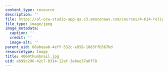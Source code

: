 ```yaml
---
content_type: resource
description: ''
file: https://ol-ocw-studio-app-qa.s3.amazonaws.com/courses/4-614-religious-architecture-and-islamic-cultures-fall-2002/ab99c29642c7031412af3e8ee37a8f78_4064thumbnail.jpg
file_type: image/jpeg
image_metadata:
  caption: ''
  credit: ''
  image-alt: ''
parent_uid: 68abeaab-4eff-532c-e858-18d3ffb567bd
resourcetype: Image
title: 4064thumbnail.jpg
uid: ab99c296-42c7-0314-12af-3e8ee37a8f78
---
```

